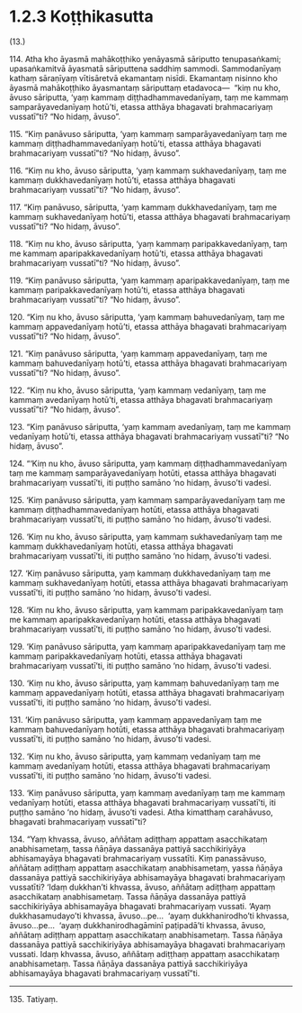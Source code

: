 # 1.2.3 Koṭṭhikasutta

(13.)

114\. Atha kho āyasmā mahākoṭṭhiko yenāyasmā sāriputto tenupasaṅkami; upasaṅkamitvā āyasmatā sāriputtena saddhiṃ sammodi. Sammodanīyaṃ kathaṃ sāraṇīyaṃ vītisāretvā ekamantaṃ nisīdi. Ekamantaṃ nisinno kho āyasmā mahākoṭṭhiko āyasmantaṃ sāriputtaṃ etadavoca—  “kiṃ nu kho, āvuso sāriputta, ‘yaṃ kammaṃ diṭṭhadhammavedanīyaṃ, taṃ me kammaṃ samparāyavedanīyaṃ hotū’ti, etassa atthāya bhagavati brahmacariyaṃ vussatī”ti? “No hidaṃ, āvuso”.

115\. “Kiṃ panāvuso sāriputta, ‘yaṃ kammaṃ samparāyavedanīyaṃ taṃ me kammaṃ diṭṭhadhammavedanīyaṃ hotū’ti, etassa atthāya bhagavati brahmacariyaṃ vussatī”ti? “No hidaṃ, āvuso”.

116\. “Kiṃ nu kho, āvuso sāriputta, ‘yaṃ kammaṃ sukhavedanīyaṃ, taṃ me kammaṃ dukkhavedanīyaṃ hotū’ti, etassa atthāya bhagavati brahmacariyaṃ vussatī”ti? “No hidaṃ, āvuso”.

117\. “Kiṃ panāvuso, sāriputta, ‘yaṃ kammaṃ dukkhavedanīyaṃ, taṃ me kammaṃ sukhavedanīyaṃ hotū’ti, etassa atthāya bhagavati brahmacariyaṃ vussatī”ti? “No hidaṃ, āvuso”.

118\. “Kiṃ nu kho, āvuso sāriputta, ‘yaṃ kammaṃ paripakkavedanīyaṃ, taṃ me kammaṃ aparipakkavedanīyaṃ hotū’ti, etassa atthāya bhagavati brahmacariyaṃ vussatī”ti? “No hidaṃ, āvuso”.

119\. “Kiṃ panāvuso sāriputta, ‘yaṃ kammaṃ aparipakkavedanīyaṃ, taṃ me kammaṃ paripakkavedanīyaṃ hotū’ti, etassa atthāya bhagavati brahmacariyaṃ vussatī”ti? “No hidaṃ, āvuso”.

120\. “Kiṃ nu kho, āvuso sāriputta, ‘yaṃ kammaṃ bahuvedanīyaṃ, taṃ me kammaṃ appavedanīyaṃ hotū’ti, etassa atthāya bhagavati brahmacariyaṃ vussatī”ti? “No hidaṃ, āvuso”.

121\. “Kiṃ panāvuso sāriputta, ‘yaṃ kammaṃ appavedanīyaṃ, taṃ me kammaṃ bahuvedanīyaṃ hotū’ti, etassa atthāya bhagavati brahmacariyaṃ vussatī”ti? “No hidaṃ, āvuso”.

122\. “Kiṃ nu kho, āvuso sāriputta, ‘yaṃ kammaṃ vedanīyaṃ, taṃ me kammaṃ avedanīyaṃ hotū’ti, etassa atthāya bhagavati brahmacariyaṃ vussatī”ti? “No hidaṃ, āvuso”.

123\. “Kiṃ panāvuso sāriputta, ‘yaṃ kammaṃ avedanīyaṃ, taṃ me kammaṃ vedanīyaṃ hotū’ti, etassa atthāya bhagavati brahmacariyaṃ vussatī”ti? “No hidaṃ, āvuso”.

124\. “‘Kiṃ nu kho, āvuso sāriputta, yaṃ kammaṃ diṭṭhadhammavedanīyaṃ taṃ me kammaṃ samparāyavedanīyaṃ hotūti, etassa atthāya bhagavati brahmacariyaṃ vussatī’ti, iti puṭṭho samāno ‘no hidaṃ, āvuso’ti vadesi.

125\. ‘Kiṃ panāvuso sāriputta, yaṃ kammaṃ samparāyavedanīyaṃ taṃ me kammaṃ diṭṭhadhammavedanīyaṃ hotūti, etassa atthāya bhagavati brahmacariyaṃ vussatī’ti, iti puṭṭho samāno ‘no hidaṃ, āvuso’ti vadesi.

126\. ‘Kiṃ nu kho, āvuso sāriputta, yaṃ kammaṃ sukhavedanīyaṃ taṃ me kammaṃ dukkhavedanīyaṃ hotūti, etassa atthāya bhagavati brahmacariyaṃ vussatī’ti, iti puṭṭho samāno ‘no hidaṃ, āvuso’ti vadesi.

127\. ‘Kiṃ panāvuso sāriputta, yaṃ kammaṃ dukkhavedanīyaṃ taṃ me kammaṃ sukhavedanīyaṃ hotūti, etassa atthāya bhagavati brahmacariyaṃ vussatī’ti, iti puṭṭho samāno ‘no hidaṃ, āvuso’ti vadesi.

128\. ‘Kiṃ nu kho, āvuso sāriputta, yaṃ kammaṃ paripakkavedanīyaṃ taṃ me kammaṃ aparipakkavedanīyaṃ hotūti, etassa atthāya bhagavati brahmacariyaṃ vussatī’ti, iti puṭṭho samāno ‘no hidaṃ, āvuso’ti vadesi.

129\. ‘Kiṃ panāvuso sāriputta, yaṃ kammaṃ aparipakkavedanīyaṃ taṃ me kammaṃ paripakkavedanīyaṃ hotūti, etassa atthāya bhagavati brahmacariyaṃ vussatī’ti, iti puṭṭho samāno ‘no hidaṃ, āvuso’ti vadesi.

130\. ‘Kiṃ nu kho, āvuso sāriputta, yaṃ kammaṃ bahuvedanīyaṃ taṃ me kammaṃ appavedanīyaṃ hotūti, etassa atthāya bhagavati brahmacariyaṃ vussatī’ti, iti puṭṭho samāno ‘no hidaṃ, āvuso’ti vadesi.

131\. ‘Kiṃ panāvuso sāriputta, yaṃ kammaṃ appavedanīyaṃ taṃ me kammaṃ bahuvedanīyaṃ hotūti, etassa atthāya bhagavati brahmacariyaṃ vussatī’ti, iti puṭṭho samāno ‘no hidaṃ, āvuso’ti vadesi.

132\. ‘Kiṃ nu kho, āvuso sāriputta, yaṃ kammaṃ vedanīyaṃ taṃ me kammaṃ avedanīyaṃ hotūti, etassa atthāya bhagavati brahmacariyaṃ vussatī’ti, iti puṭṭho samāno ‘no hidaṃ, āvuso’ti vadesi.

133\. ‘Kiṃ panāvuso sāriputta, yaṃ kammaṃ avedanīyaṃ taṃ me kammaṃ vedanīyaṃ hotūti, etassa atthāya bhagavati brahmacariyaṃ vussatī’ti, iti puṭṭho samāno ‘no hidaṃ, āvuso’ti vadesi. Atha kimatthaṃ carahāvuso, bhagavati brahmacariyaṃ vussatī”ti?

134\. “Yaṃ khvassa, āvuso, aññātaṃ adiṭṭhaṃ appattaṃ asacchikataṃ anabhisametaṃ, tassa ñāṇāya dassanāya pattiyā sacchikiriyāya abhisamayāya bhagavati brahmacariyaṃ vussatīti. Kiṃ panassāvuso, aññātaṃ adiṭṭhaṃ appattaṃ asacchikataṃ anabhisametaṃ, yassa ñāṇāya dassanāya pattiyā sacchikiriyāya abhisamayāya bhagavati brahmacariyaṃ vussatīti? ‘Idaṃ dukkhan’ti khvassa, āvuso, aññātaṃ adiṭṭhaṃ appattaṃ asacchikataṃ anabhisametaṃ. Tassa ñāṇāya dassanāya pattiyā sacchikiriyāya abhisamayāya bhagavati brahmacariyaṃ vussati. ‘Ayaṃ dukkhasamudayo’ti khvassa, āvuso…pe…  ‘ayaṃ dukkhanirodho’ti khvassa, āvuso…pe…  ‘ayaṃ dukkhanirodhagāminī paṭipadā’ti khvassa, āvuso, aññātaṃ adiṭṭhaṃ appattaṃ asacchikataṃ anabhisametaṃ. Tassa ñāṇāya dassanāya pattiyā sacchikiriyāya abhisamayāya bhagavati brahmacariyaṃ vussati. Idaṃ khvassa, āvuso, aññātaṃ adiṭṭhaṃ appattaṃ asacchikataṃ anabhisametaṃ. Tassa ñāṇāya dassanāya pattiyā sacchikiriyāya abhisamayāya bhagavati brahmacariyaṃ vussatī”ti.

---

135\. Tatiyaṃ.
